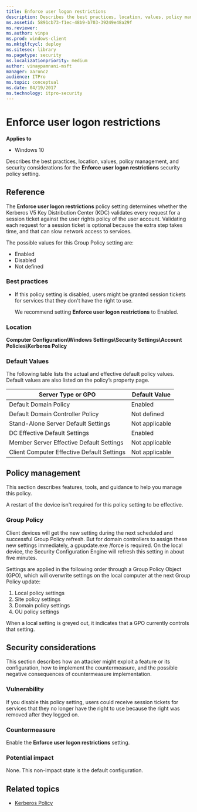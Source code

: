 ```yaml
---
title: Enforce user logon restrictions 
description: Describes the best practices, location, values, policy management, and security considerations for the Enforce user logon restrictions security policy setting.
ms.assetid: 5891cb73-f1ec-48b9-b703-39249e48a29f
ms.reviewer: 
ms.author: vinpa
ms.prod: windows-client
ms.mktglfcycl: deploy
ms.sitesec: library
ms.pagetype: security
ms.localizationpriority: medium
author: vinaypamnani-msft
manager: aaroncz
audience: ITPro
ms.topic: conceptual
ms.date: 04/19/2017
ms.technology: itpro-security
---
```


# Enforce user logon restrictions

**Applies to**
-   Windows 10

Describes the best practices, location, values, policy management, and security considerations for the **Enforce user logon restrictions** security policy setting.

## Reference

The **Enforce user logon restrictions** policy setting determines whether the Kerberos V5 Key Distribution Center (KDC) validates every request for a session ticket against the user rights policy of the user account. Validating each request for a session ticket is optional because the extra step takes time, and that can slow network access to services.

The possible values for this Group Policy setting are:

-   Enabled
-   Disabled
-   Not defined

### Best practices

-   If this policy setting is disabled, users might be granted session tickets for services that they don't have the right to use.

    We recommend setting **Enforce user logon restrictions** to Enabled.

### Location

**Computer Configuration\\Windows Settings\\Security Settings\\Account Policies\\Kerberos Policy**

### Default Values

The following table lists the actual and effective default policy values. Default values are also listed on the policy’s property page.

| Server Type or GPO | Default Value |
| - | - |
| Default Domain Policy | Enabled| 
| Default Domain Controller Policy | Not defined |
| Stand-Alone Server Default Settings| Not applicable |
| DC Effective Default Settings | Enabled| 
| Member Server Effective Default Settings| Not applicable| 
| Client Computer Effective Default Settings | Not applicable| 
 
## Policy management

This section describes features, tools, and guidance to help you manage this policy.

A restart of the device isn't required for this policy setting to be effective.

### Group Policy

Client devices will get the new setting during the next scheduled and successful Group Policy refresh. But for domain controllers to assign these new settings immediately, a gpupdate.exe /force is required. On the local device, the Security Configuration Engine will refresh this setting in about five minutes.

Settings are applied in the following order through a Group Policy Object (GPO), which will overwrite settings on the local computer at the next Group Policy update:

1.  Local policy settings
2.  Site policy settings
3.  Domain policy settings
4.  OU policy settings

When a local setting is greyed out, it indicates that a GPO currently controls that setting.

## Security considerations

This section describes how an attacker might exploit a feature or its configuration, how to implement the countermeasure, and the possible negative consequences of countermeasure implementation.

### Vulnerability

If you disable this policy setting, users could receive session tickets for services that they no longer have the right to use because the right was removed after they logged on.

### Countermeasure

Enable the **Enforce user logon restrictions** setting.

### Potential impact

None. This non-impact state is the default configuration.

## Related topics

- [Kerberos Policy](kerberos-policy.md)
